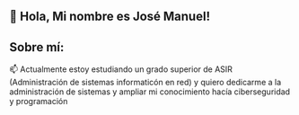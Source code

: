 ## 👋 Hola, Mi nombre es José Manuel!

## Sobre mí:


📫 Actualmente estoy estudiando un grado superior de ASIR (Administración de sistemas informaticón en red) y quiero dedicarme a la administración de sistemas y ampliar mi conocimiento hacía ciberseguridad y programación
<!--
**JoseLD93/JoseLD93** is a ✨ _special_ ✨ repository because its `README.md` (this file) appears on your GitHub profile.

Here are some ideas to get you started:

- 🔭 I’m currently working on ...
- 🌱 I’m currently learning ...
- 👯 I’m looking to collaborate on ...
- 🤔 I’m looking for help with ...
- 💬 Ask me about ...
- 📫 How to reach me: ...
- ⚡ Fun fact: ...
-->
